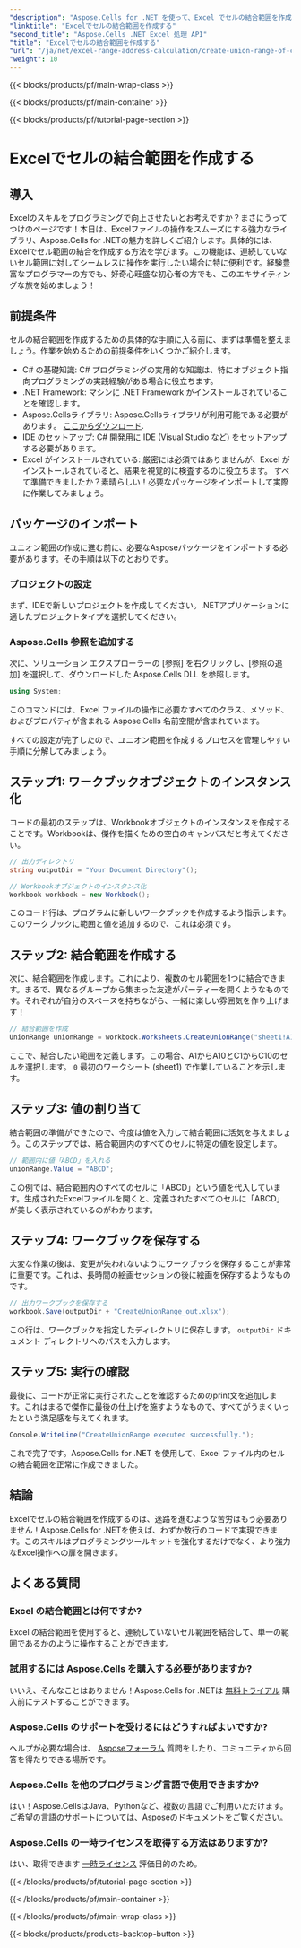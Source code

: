```yaml
---
"description": "Aspose.Cells for .NET を使って、Excel でセルの結合範囲を作成する方法を簡単な手順で学びましょう。プログラムで Excel スキルを向上させましょう。"
"linktitle": "Excelでセルの結合範囲を作成する"
"second_title": "Aspose.Cells .NET Excel 処理 API"
"title": "Excelでセルの結合範囲を作成する"
"url": "/ja/net/excel-range-address-calculation/create-union-range-of-cells-in-excel/"
"weight": 10
---
```


{{< blocks/products/pf/main-wrap-class >}}

{{< blocks/products/pf/main-container >}}

{{< blocks/products/pf/tutorial-page-section >}}

# Excelでセルの結合範囲を作成する

## 導入
Excelのスキルをプログラミングで向上させたいとお考えですか？まさにうってつけのページです！本日は、Excelファイルの操作をスムーズにする強力なライブラリ、Aspose.Cells for .NETの魅力を詳しくご紹介します。具体的には、Excelでセル範囲の結合を作成する方法を学びます。この機能は、連続していないセル範囲に対してシームレスに操作を実行したい場合に特に便利です。経験豊富なプログラマーの方でも、好奇心旺盛な初心者の方でも、このエキサイティングな旅を始めましょう！
## 前提条件
セルの結合範囲を作成するための具体的な手順に入る前に、まずは準備を整えましょう。作業を始めるための前提条件をいくつかご紹介します。
- C# の基礎知識: C# プログラミングの実用的な知識は、特にオブジェクト指向プログラミングの実践経験がある場合に役立ちます。
- .NET Framework: マシンに .NET Framework がインストールされていることを確認します。
- Aspose.Cellsライブラリ: Aspose.Cellsライブラリが利用可能である必要があります。 [ここからダウンロード](https://releases。aspose.com/cells/net/).
- IDE のセットアップ: C# 開発用に IDE (Visual Studio など) をセットアップする必要があります。
- Excel がインストールされている: 厳密には必須ではありませんが、Excel がインストールされていると、結果を視覚的に検査するのに役立ちます。
すべて準備できましたか？素晴らしい！必要なパッケージをインポートして実際に作業してみましょう。
## パッケージのインポート
ユニオン範囲の作成に進む前に、必要なAsposeパッケージをインポートする必要があります。その手順は以下のとおりです。
### プロジェクトの設定
まず、IDEで新しいプロジェクトを作成してください。.NETアプリケーションに適したプロジェクトタイプを選択してください。
### Aspose.Cells 参照を追加する
次に、ソリューション エクスプローラーの [参照] を右クリックし、[参照の追加] を選択して、ダウンロードした Aspose.Cells DLL を参照します。 
```csharp
using System;
```
このコマンドには、Excel ファイルの操作に必要なすべてのクラス、メソッド、およびプロパティが含まれる Aspose.Cells 名前空間が含まれています。

すべての設定が完了したので、ユニオン範囲を作成するプロセスを管理しやすい手順に分解してみましょう。
## ステップ1: ワークブックオブジェクトのインスタンス化
コードの最初のステップは、Workbookオブジェクトのインスタンスを作成することです。Workbookは、傑作を描くための空白のキャンバスだと考えてください。
```csharp
// 出力ディレクトリ
string outputDir = "Your Document Directory"();

// Workbookオブジェクトのインスタンス化
Workbook workbook = new Workbook();
```
このコード行は、プログラムに新しいワークブックを作成するよう指示します。このワークブックに範囲と値を追加するので、これは必須です。
## ステップ2: 結合範囲を作成する
次に、結合範囲を作成します。これにより、複数のセル範囲を1つに結合できます。まるで、異なるグループから集まった友達がパーティーを開くようなものです。それぞれが自分のスペースを持ちながら、一緒に楽しい雰囲気を作り上げます！
```csharp
// 結合範囲を作成
UnionRange unionRange = workbook.Worksheets.CreateUnionRange("sheet1!A1:A10,sheet1!C1:C10", 0);
```
ここで、結合したい範囲を定義します。この場合、A1からA10とC1からC10のセルを選択します。 `0` 最初のワークシート (sheet1) で作業していることを示します。
## ステップ3: 値の割り当て
結合範囲の準備ができたので、今度は値を入力して結合範囲に活気を与えましょう。このステップでは、結合範囲内のすべてのセルに特定の値を設定します。
```csharp
// 範囲内に値「ABCD」を入れる
unionRange.Value = "ABCD";
```
この例では、結合範囲内のすべてのセルに「ABCD」という値を代入しています。生成されたExcelファイルを開くと、定義されたすべてのセルに「ABCD」が美しく表示されているのがわかります。
## ステップ4: ワークブックを保存する
大変な作業の後は、変更が失われないようにワークブックを保存することが非常に重要です。これは、長時間の絵画セッションの後に絵画を保存するようなものです。
```csharp
// 出力ワークブックを保存する
workbook.Save(outputDir + "CreateUnionRange_out.xlsx");
```
この行は、ワークブックを指定したディレクトリに保存します。 `outputDir` ドキュメント ディレクトリへのパスを入力します。 
## ステップ5: 実行の確認
最後に、コードが正常に実行されたことを確認するためのprint文を追加します。これはまるで傑作に最後の仕上げを施すようなもので、すべてがうまくいったという満足感を与えてくれます。
```csharp
Console.WriteLine("CreateUnionRange executed successfully.");
```
これで完了です。Aspose.Cells for .NET を使用して、Excel ファイル内のセルの結合範囲を正常に作成できました。
## 結論
Excelでセルの結合範囲を作成するのは、迷路を進むような苦労はもう必要ありません！Aspose.Cells for .NETを使えば、わずか数行のコードで実現できます。このスキルはプログラミングツールキットを強化するだけでなく、より強力なExcel操作への扉を開きます。 

## よくある質問
### Excel の結合範囲とは何ですか?
Excel の結合範囲を使用すると、連続していないセル範囲を結合して、単一の範囲であるかのように操作することができます。
### 試用するには Aspose.Cells を購入する必要がありますか?
いいえ、そんなことはありません！Aspose.Cells for .NETは [無料トライアル](https://releases.aspose.com/) 購入前にテストすることができます。
### Aspose.Cells のサポートを受けるにはどうすればよいですか?
ヘルプが必要な場合は、 [Asposeフォーラム](https://forum.aspose.com/c/cells/9) 質問をしたり、コミュニティから回答を得たりできる場所です。
### Aspose.Cells を他のプログラミング言語で使用できますか?
はい！Aspose.CellsはJava、Pythonなど、複数の言語でご利用いただけます。ご希望の言語のサポートについては、Asposeのドキュメントをご覧ください。
### Aspose.Cells の一時ライセンスを取得する方法はありますか?
はい、取得できます [一時ライセンス](https://purchase.aspose.com/temporary-license/) 評価目的のため。

{{< /blocks/products/pf/tutorial-page-section >}}

{{< /blocks/products/pf/main-container >}}

{{< /blocks/products/pf/main-wrap-class >}}

{{< blocks/products/products-backtop-button >}}